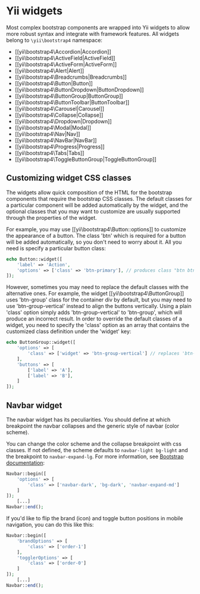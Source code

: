 Yii widgets
===========

Most complex bootstrap components are wrapped into Yii widgets to allow more robust syntax and integrate with
framework features. All widgets belong to `\yii\bootstrap4` namespace:

- [[yii\bootstrap4\Accordion|Accordion]]
- [[yii\bootstrap4\ActiveField|ActiveField]]
- [[yii\bootstrap4\ActiveForm|ActiveForm]]
- [[yii\bootstrap4\Alert|Alert]]
- [[yii\bootstrap4\Breadcrumbs|Breadcrumbs]]
- [[yii\bootstrap4\Button|Button]]
- [[yii\bootstrap4\ButtonDropdown|ButtonDropdown]]
- [[yii\bootstrap4\ButtonGroup|ButtonGroup]]
- [[yii\bootstrap4\ButtonToolbar|ButtonToolbar]]
- [[yii\bootstrap4\Carousel|Carousel]]
- [[yii\bootstrap4\Collapse|Collapse]]
- [[yii\bootstrap4\Dropdown|Dropdown]]
- [[yii\bootstrap4\Modal|Modal]]
- [[yii\bootstrap4\Nav|Nav]]
- [[yii\bootstrap4\NavBar|NavBar]]
- [[yii\bootstrap4\Progress|Progress]]
- [[yii\bootstrap4\Tabs|Tabs]]
- [[yii\bootstrap4\ToggleButtonGroup|ToggleButtonGroup]]


## Customizing widget CSS classes <span id="customizing-css-classes"></span>

The widgets allow quick composition of the HTML for the bootstrap components that require the bootstrap CSS classes.
The default classes for a particular component will be added automatically by the widget, and the optional classes that you may want to customize are usually supported through the properties of the widget.

For example, you may use [[yii\bootstrap4\Button::options]] to customize the appearance of a button.
The class 'btn' which is required for a button will be added automatically, so you don't need to worry about it.
All you need is specify a particular button class:

```php
echo Button::widget([
    'label' => 'Action',
    'options' => ['class' => 'btn-primary'], // produces class "btn btn-primary"
]);
```

However, sometimes you may need to replace the default classes with the alternative ones.
For example, the widget [[yii\bootstrap4\ButtonGroup]] uses 'btn-group' class for the container div by default,
but you may need to use 'btn-group-vertical' instead to align the buttons vertically.
Using a plain 'class' option simply adds 'btn-group-vertical' to 'btn-group', which will produce an incorrect result.
In order to override the default classes of a widget, you need to specify the 'class' option as an array that contains the customized class definition under the 'widget' key:

```php
echo ButtonGroup::widget([
    'options' => [
        'class' => ['widget' => 'btn-group-vertical'] // replaces 'btn-group' with 'btn-group-vertical'
    ],
    'buttons' => [
        ['label' => 'A'],
        ['label' => 'B'],
    ]
]);
```

## Navbar widget <span id="navbar-widget"></span>

The navbar widget has its peculiarities. You should define at which breakpoint the navbar collapses and the generic
style of navbar (color scheme).

You can change the color scheme and the collapse breakpoint with css classes. If not defined, the scheme defaults to 
`navbar-light bg-light` and the breakpoint to `navbar-expand-lg`. For more information, see [Bootstrap documentation](https://getbootstrap.com/docs/4.2/components/navbar/):

```php
Navbar::begin([
    'options' => [
        'class' => ['navbar-dark', 'bg-dark', 'navbar-expand-md']
    ]
]);
    [...]
Navbar::end();
``` 

If you'd like to flip the brand (icon) and toggle button positions in mobile navigation, you can do this like this:

```php
Navbar::begin([
	'brandOptions' => [
		'class' => ['order-1']
	],
	'togglerOptions' => [
		'class' => ['order-0']
	]
]);
    [...]
Navbar::end();
```

